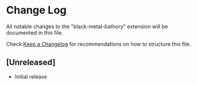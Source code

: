 # Change Log

All notable changes to the "black-metal-bathory" extension will be documented in this file.

Check [Keep a Changelog](http://keepachangelog.com/) for recommendations on how to structure this file.

## [Unreleased]

- Initial release
